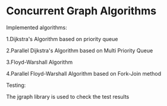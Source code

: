 # Concurrent Graph Algorithms

Implemented algorithms:

1.Dijkstra's Algorithm based on priority queue

2.Parallel Dijkstra's Algorithm based on Multi Priority Queue

3.Floyd-Warshall Algorithm

4.Parallel Floyd-Warshall Algorithm based on Fork-Join method

Testing:

The jgraph library is used to check the test results
